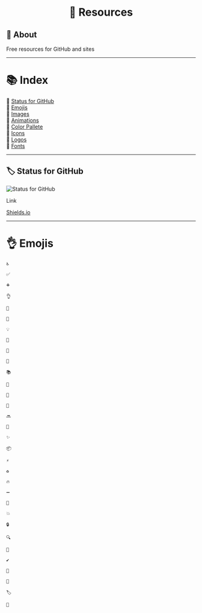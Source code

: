 # <p align="center">💫 Resources</p>

## 📝 About
Free resources for GitHub and sites

---

# 📚 Index
🔖 [Status for GitHub](#️-status-for-github)<br>
🔖 [Emojis](#-emojis)<br>
🔖 [Images]()<br>
🔖 [Animations]()<br>
🔖 [Color Pallete]()<br>
🔖 [Icons]()<br>
🔖 [Logos]()<br>
🔖 [Fonts]()<br>

---

## 🏷️ Status for GitHub

![Status for GitHub](https://img.shields.io/badge/Status-for%20GitHub-orange)

Link

[Shields.io](https://shields.io/)

---

# 👌 Emojis

```
♿
```

```
✅
```

```
➕
```

```
👌
```

```
💫
```

```
🐛
```

```
💡
```

```
🎉
```

```
🔧
```

```
🚀
```

```
📚
```

```
🚧
```

```
💄
```

```
🧱
```

```
🔜
```

```
🚚
```

```
✨
```

```
📦
```

```
⚡
```

```
♻️
```

```
🔥
```

```
➖
```

```
📱
```

```
💥
```

```
🔒️
```

```
🔍️
```

```
🔖
```

```
✔️
```

```
🧪
```

```
📝
```

```
🏷️
```

```
🥅
```

